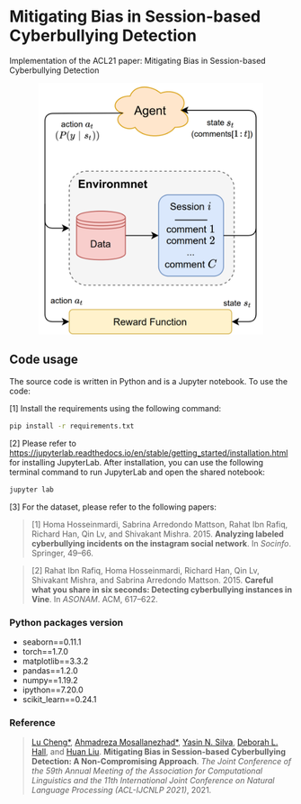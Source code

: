 # Mitigating Bias in Session-based Cyberbullying Detection
Implementation of the ACL21 paper: Mitigating Bias in Session-based Cyberbullying Detection

<p align=center><img src="proposed.png" width="400" center/>


## Code usage
The source code is written in Python and is a Jupyter notebook. To use the code:

[1] Install the requirements using the following command:
```bash
pip install -r requirements.txt
```

[2] Please refer to https://jupyterlab.readthedocs.io/en/stable/getting_started/installation.html for installing JupyterLab. After installation, you can use the following terminal command to run JupyterLab and open the shared notebook:
```bash 
jupyter lab
```

[3] For the dataset, please refer to the following papers:

> [1] Homa Hosseinmardi, Sabrina Arredondo Mattson, Rahat Ibn Rafiq, Richard Han, Qin Lv, and Shivakant Mishra. 2015. **Analyzing labeled cyberbullying incidents on the instagram social network**. In _Socinfo_. Springer, 49–66.

> [2] Rahat Ibn Rafiq, Homa Hosseinmardi, Richard Han, Qin Lv, Shivakant Mishra, and Sabrina Arredondo Mattson. 2015. **Careful what you share in six seconds: Detecting cyberbullying instances in Vine**. In _ASONAM_. ACM, 617–622.


### Python packages version
* seaborn==0.11.1
* torch==1.7.0
* matplotlib==3.3.2
* pandas==1.2.0
* numpy==1.19.2
* ipython==7.20.0
* scikit_learn==0.24.1

### Reference
> [Lu Cheng*](http://www.public.asu.edu/~lcheng35/), [Ahmadreza Mosallanezhad*](https://davood-m.github.io), [Yasin N. Silva](http://www.public.asu.edu/~ynsilva/), [Deborah L. Hall](https://newcollege.asu.edu/deborah-hall), and [Huan Liu](http://www.public.asu.edu/~huanliu/). **Mitigating Bias in Session-based Cyberbullying Detection: A Non-Compromising Approach**. _The Joint Conference of the 59th Annual Meeting of the Association for Computational Linguistics and the 11th International Joint Conference on Natural Language Processing (ACL-IJCNLP 2021)_, 2021.
